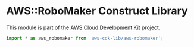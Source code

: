 # AWS::RoboMaker Construct Library


This module is part of the [AWS Cloud Development Kit](https://github.com/aws/aws-cdk) project.

```ts nofixture
import * as aws_robomaker from 'aws-cdk-lib/aws-robomaker';
```
